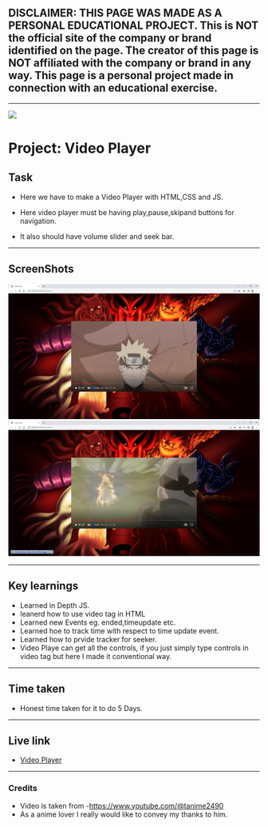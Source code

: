 ## DISCLAIMER: THIS PAGE WAS MADE AS A PERSONAL EDUCATIONAL PROJECT. This is NOT the official site of the company or brand identified on the page. The creator of this page is NOT affiliated with the company or brand in any way. This page is a personal project made in connection with an educational exercise.

---

![](https://img.shields.io/badge/JS-Video_Player-orange)

# Project: Video Player

## Task

- Here we have to make a Video Player with HTML,CSS and JS.

- Here video player must be having play,pause,skipand buttons for navigation.

- It also should have volume slider and seek bar.

---

## ScreenShots

![pic 1](./screenshots/VideoPlayer%20-%20Google%20Chrome%2030-11-2022%2014_05_40.png)
![pic 2](./screenshots/VideoPlayer%20-%20Google%20Chrome%2030-11-2022%2014_06_33.png)

---

## Key learnings

- Learned in Depth JS.
- leanerd how to use video tag in HTML
- Learned new Events eg. ended,timeupdate etc.
- Learned hoe to track time with respect to time update event.
- Learned how to prvide tracker for seeker.
- Video Playe can get all the controls, if you just simply type controls in video tag but here I made it conventional way.

---

## Time taken

- Honest time taken for it to do 5 Days.

---

## Live link

- [Video Player](https://js-assig-2-project-video-player.netlify.app/)

---

### Credits

- Video is taken from -https://www.youtube.com/@tanime2490
- As a anime lover I really would like to convey my thanks to him.

